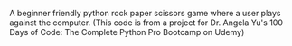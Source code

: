 A beginner friendly python rock paper scissors game where a user plays against the computer. (This code is from a project for Dr. Angela Yu's 100 Days of Code: The Complete Python Pro Bootcamp on Udemy)
